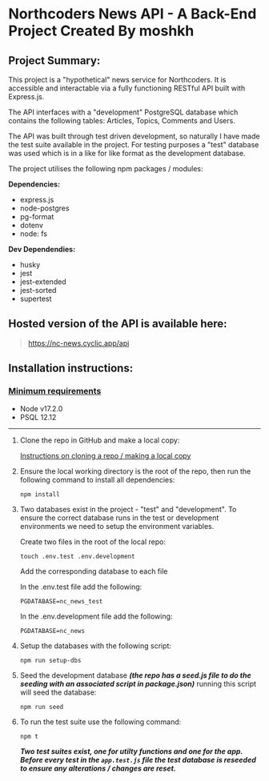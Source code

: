 # Northcoders News API - A Back-End Project Created By moshkh

## Project Summary:

This project is a "hypothetical" news service for Northcoders. It is accessible and interactable via a fully functioning RESTful API built with Express.js.

The API interfaces with a "development" PostgreSQL database which contains the following tables: Articles, Topics, Comments and Users.

The API was built through test driven development, so naturally I have made the test suite available in the project. For testing purposes a "test" database was used which is in a like for like format as the development database.

The project utilises the following npm packages / modules:

**Dependencies:**

* express.js
* node-postgres 
* pg-format
* dotenv
* node: fs

**Dev Dependendies:**

* husky
* jest
* jest-extended
* jest-sorted
* supertest

## Hosted version of the API is available here:

> https://nc-news.cyclic.app/api

## Installation instructions:

### <ins>Minimum requirements</ins> 

* Node v17.2.0
* PSQL 12.12

-------------------------

1. Clone the repo in GitHub and make a local copy:

    [Instructions on cloning a repo / making a local copy](https://docs.github.com/en/repositories/creating-and-managing-repositories/cloning-a-repository)

2. Ensure the local working directory is the root of the repo, then run the following command to install all dependencies:

    ```
    npm install
    ```
3. Two databases exist in the project - "test" and "development". To ensure the correct database runs in the test or development environments we need to setup the environment variables.

    Create two files in the root of the local repo:

    ```
    touch .env.test .env.development
    ```

    Add the corresponding database to each file

    In the .env.test file add the following:
    ```
    PGDATABASE=nc_news_test
    ```

    In the .env.development file add the following:
    ```
    PGDATABASE=nc_news
    ```


4. Setup the databases with the following script:

    ```
    npm run setup-dbs
    ```


5. Seed the development database ***(the repo has a seed.js file to do the seeding with an associated script in package.json)*** running this script will seed the database:

    ```
    npm run seed
    ```

6. To run the test suite use the following command:

    ```
    npm t
    ```

    ***Two test suites exist, one for utilty functions and one for the app. Before every test in the `app.test.js` file the test database is reseeded to ensure any alterations / changes are reset.***
